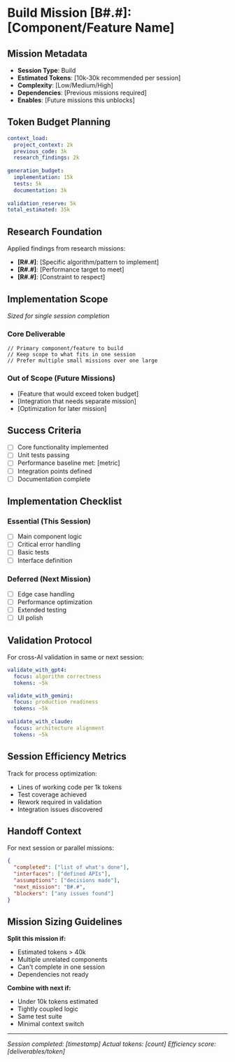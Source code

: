 # Build Mission [B#.#]: [Component/Feature Name]

## Mission Metadata
- **Session Type**: Build
- **Estimated Tokens**: [10k-30k recommended per session]
- **Complexity**: [Low/Medium/High]
- **Dependencies**: [Previous missions required]
- **Enables**: [Future missions this unblocks]

## Token Budget Planning
```yaml
context_load:
  project_context: 2k
  previous_code: 3k
  research_findings: 2k
  
generation_budget:
  implementation: 15k
  tests: 5k
  documentation: 3k
  
validation_reserve: 5k
total_estimated: 35k
```

## Research Foundation
Applied findings from research missions:
- **[R#.#]**: [Specific algorithm/pattern to implement]
- **[R#.#]**: [Performance target to meet]
- **[R#.#]**: [Constraint to respect]

## Implementation Scope
*Sized for single session completion*

### Core Deliverable
```[language]
// Primary component/feature to build
// Keep scope to what fits in one session
// Prefer multiple small missions over one large
```

### Out of Scope (Future Missions)
- [Feature that would exceed token budget]
- [Integration that needs separate mission]
- [Optimization for later mission]

## Success Criteria
- [ ] Core functionality implemented
- [ ] Unit tests passing
- [ ] Performance baseline met: [metric]
- [ ] Integration points defined
- [ ] Documentation complete

## Implementation Checklist
### Essential (This Session)
- [ ] Main component logic
- [ ] Critical error handling
- [ ] Basic tests
- [ ] Interface definition

### Deferred (Next Mission)
- [ ] Edge case handling
- [ ] Performance optimization
- [ ] Extended testing
- [ ] UI polish

## Validation Protocol
For cross-AI validation in same or next session:
```yaml
validate_with_gpt4:
  focus: algorithm correctness
  tokens: ~5k

validate_with_gemini:
  focus: production readiness
  tokens: ~5k
  
validate_with_claude:
  focus: architecture alignment
  tokens: ~5k
```

## Session Efficiency Metrics
Track for process optimization:
- Lines of working code per 1k tokens
- Test coverage achieved
- Rework required in validation
- Integration issues discovered

## Handoff Context
For next session or parallel missions:
```json
{
  "completed": ["list of what's done"],
  "interfaces": ["defined APIs"],
  "assumptions": ["decisions made"],
  "next_mission": "B#.#",
  "blockers": ["any issues found"]
}
```

## Mission Sizing Guidelines
**Split this mission if:**
- Estimated tokens > 40k
- Multiple unrelated components
- Can't complete in one session
- Dependencies not ready

**Combine with next if:**
- Under 10k tokens estimated
- Tightly coupled logic
- Same test suite
- Minimal context switch

---
*Session completed: [timestamp]*
*Actual tokens: [count]*
*Efficiency score: [deliverables/token]*